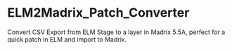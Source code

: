 # ELM2Madrix_Patch_Converter
Convert CSV Export from ELM Stage to a layer in Madrix 5.5A, perfect for a quick patch in ELM and import to Madrix. 
